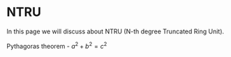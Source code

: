 # NTRU

In this page we will discuss about NTRU (N-th degree Truncated Ring Unit).

Pythagoras theorem - $a^2+b^2=c^2$
